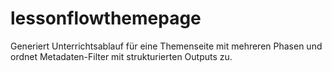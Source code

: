 # lessonflowthemepage
Generiert Unterrichtsablauf für eine Themenseite mit mehreren Phasen und ordnet Metadaten-Filter mit strukturierten Outputs zu.
